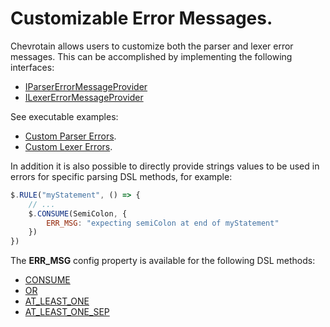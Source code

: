 # Customizable Error Messages.

Chevrotain allows users to customize both the parser and lexer error messages.
This can be accomplished by implementing the following interfaces:

-   [IParserErrorMessageProvider](https://sap.github.io/chevrotain/documentation/4_5_0/interfaces/iparsererrormessageprovider.html)
-   [ILexerErrorMessageProvider](https://sap.github.io/chevrotain/documentation/4_5_0/interfaces/ilexererrormessageprovider.html)

See executable examples:

-   [Custom Parser Errors](https://github.com/SAP/chevrotain/blob/master/examples/parser/custom_errors/custom_errors.js).
-   [Custom Lexer Errors](https://github.com/SAP/chevrotain/blob/master/examples/lexer/custom_errors/custom_errors.js).

In addition it is also possible to directly provide strings values to be used in errors
for specific parsing DSL methods, for example:

```javascript
$.RULE("myStatement", () => {
    // ...
    $.CONSUME(SemiColon, {
        ERR_MSG: "expecting semiColon at end of myStatement"
    })
})
```

The **ERR_MSG** config property is available for the following DSL methods:

-   [CONSUME](https://sap.github.io/chevrotain/documentation/4_5_0/classes/parser.html#consume)
-   [OR](https://sap.github.io/chevrotain/documentation/4_5_0/classes/parser.html#or)
-   [AT_LEAST_ONE](https://sap.github.io/chevrotain/documentation/4_5_0/classes/parser.html#at_least_one)
-   [AT_LEAST_ONE_SEP](https://sap.github.io/chevrotain/documentation/4_5_0/classes/parser.html#at_least_one_sep)

